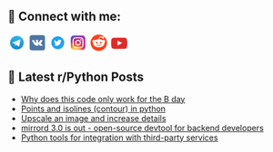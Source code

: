 ## 🔎 Connect with me:
[<img src="https://github.com/bullbesh/bullbesh/blob/main/images/Telegram.png" width="32" height="32" />](https://t.me/bullbesh)
[<img src="https://github.com/bullbesh/bullbesh/blob/main/images/VK.png" width="32" height="32" />](https://vk.com/bullbesh)
[<img src="https://github.com/bullbesh/bullbesh/blob/main/images/Twitter.png" width="32" height="32" />](https://twitter.com/bullbesh1)
[<img src="https://github.com/bullbesh/bullbesh/blob/main/images/Instagram.png" width="32" height="32" />](https://www.instagram.com/bullbesh)
[<img src="https://github.com/bullbesh/bullbesh/blob/main/images/Reddit.png" width="32" height="32" />](https://www.reddit.com/user/bullbesh)
[<img src="https://github.com/bullbesh/bullbesh/blob/main/images/YouTube.png" width="32" height="32" />](https://www.youtube.com/channel/UCtfjRs6uzgq5mfm8S06WTcg)

## 📕 Latest r/Python Posts
<!-- BLOG-POST-LIST:START -->
- [Why does this code only work for the B day](https://www.reddit.com/r/Python/comments/y8xgkc/why_does_this_code_only_work_for_the_b_day/)
- [Points and isolines &lpar;contour&rpar; in python](https://www.reddit.com/r/Python/comments/y8woec/points_and_isolines_contour_in_python/)
- [Upscale an image and increase details](https://www.reddit.com/r/Python/comments/y8wmy9/upscale_an_image_and_increase_details/)
- [mirrord 3.0 is out - open-source devtool for backend developers](https://www.reddit.com/r/Python/comments/y8w09n/mirrord_30_is_out_opensource_devtool_for_backend/)
- [Python tools for integration with third-party services](https://www.reddit.com/r/Python/comments/y8v5vq/python_tools_for_integration_with_thirdparty/)
<!-- BLOG-POST-LIST:END -->
